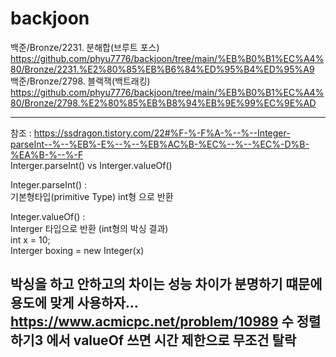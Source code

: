 # backjoon
백준/Bronze/2231. 분해합(브루트 포스) https://github.com/phyu7776/backjoon/tree/main/%EB%B0%B1%EC%A4%80/Bronze/2231.%E2%80%85%EB%B6%84%ED%95%B4%ED%95%A9  
백준/Bronze/2798. 블랙잭(백트래킹) https://github.com/phyu7776/backjoon/tree/main/%EB%B0%B1%EC%A4%80/Bronze/2798.%E2%80%85%EB%B8%94%EB%9E%99%EC%9E%AD  



--------------------------------------------------------------------------------------------------------------------------------
참조 : https://ssdragon.tistory.com/22#%F-%-F%A-%--%--Integer-parseInt--%--%EB%-E%--%--%EB%AC%B-%EC%--%--%EC%-D%B-%EA%B-%--%-F  
Interger.parseInt() vs Interger.valueOf()

Integer.parseInt() :  
  기본형타입(primitive Type) int형 으로 반환  
  
Integer.valueOf() :  
  Interger 타입으로 반환 (int형의 박싱 결과)  
  int x = 10;  
  Interger boxing = new Integer(x)  
  
박싱을 하고 안하고의 차이는 성능 차이가 분명하기 떄문에 용도에 맞게 사용하자...  
https://www.acmicpc.net/problem/10989 수 정렬하기3 에서 valueOf 쓰면 시간 제한으로 무조건 탈락  
--------------------------------------------------------------------------------------------------------------------------------

